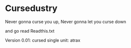 # Cursedustry
Never gonna curse you up, Never gonna let you curse down

and go read Readthis.txt

Version 0.01: cursed single unit: atrax
